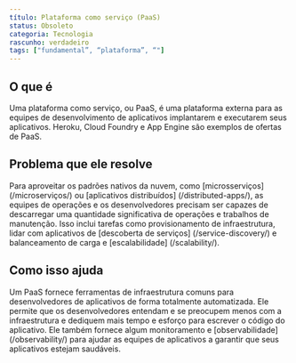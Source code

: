 ```yaml
---
título: Plataforma como serviço (PaaS)
status: Obsoleto
categoria: Tecnologia
rascunho: verdadeiro
tags: ["fundamental”, “plataforma”, “"]
---
```


## O que é

Uma plataforma como serviço, ou PaaS, é uma plataforma externa para as equipes de desenvolvimento de aplicativos implantarem e executarem seus aplicativos. 
Heroku, Cloud Foundry e App Engine são exemplos de ofertas de PaaS.

## Problema que ele resolve

Para aproveitar os padrões nativos da nuvem, como [microsserviços] (/microserviços/) ou [aplicativos distribuídos] (/distributed-apps/), 
as equipes de operações e os desenvolvedores precisam ser capazes de descarregar uma quantidade significativa de operações e trabalhos de manutenção. 
Isso inclui tarefas como provisionamento de infraestrutura, 
lidar com aplicativos de [descoberta de serviços] (/service-discovery/) e balanceamento de carga e [escalabilidade] (/scalability/).

## Como isso ajuda

Um PaaS fornece ferramentas de infraestrutura comuns para desenvolvedores de aplicativos de forma totalmente automatizada. 
Ele permite que os desenvolvedores entendam e se preocupem menos com a infraestrutura e dediquem mais tempo e esforço para escrever o código do aplicativo. 
Ele também fornece algum monitoramento e [observabilidade] (/observability/) para ajudar as equipes de aplicativos a garantir que seus aplicativos estejam saudáveis.
